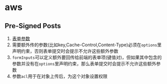 # aws

## Pre-Signed Posts
1. [表单参数](https://docs.aws.amazon.com/zh_cn/AmazonS3/latest/dev/HTTPPOSTForms.html)
2. 需要额外传的参数(比如key,Cache-Control,Content-Type)必须在`options`里声明约束，否则表单提交时会提示不允许这些额外参数
3. `formInputs`可以定义额外要回传给前端的表单项(键值对)，但如果其中包含的参数并没有在`options`里声明约束，那么表单提交时会提示不允许这些额外参数
4. 参数`acl`用于在对象上传后，为这个对象设置权限
